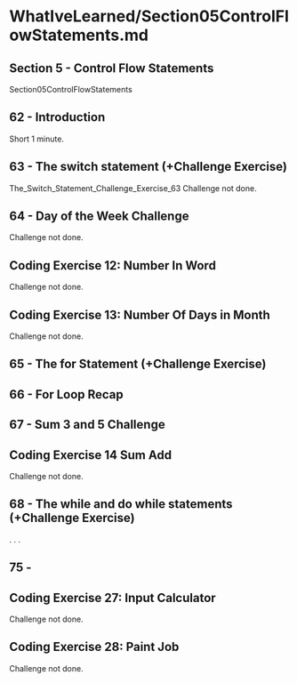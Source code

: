 # WhatIveLearned/Section05ControlFlowStatements.md

<!-- used this to populate the video titles https://docs.google.com/spreadsheets/d/1T5__se_ChZxoXZvkZaOl9QkjPdeYXxXMbDBR9tFP__k/edit#gid=656806513 -->

## Section 5 - Control Flow Statements
Section05ControlFlowStatements

## 62 - Introduction
Short 1 minute.

## 63 - The switch statement (+Challenge Exercise)
The_Switch_Statement_Challenge_Exercise_63
Challenge not done.

## 64 - Day of the Week Challenge
Challenge not done.

## Coding Exercise 12: Number In Word
Challenge not done.

## Coding Exercise 13: Number Of Days in Month
Challenge not done.

## 65 - The for Statement (+Challenge Exercise)

## 66 - For Loop Recap

## 67 - Sum 3 and 5 Challenge

## Coding Exercise 14 Sum Add
Challenge not done.

## 68 - The while and do while statements (+Challenge Exercise)

.
.
.

## 75 - 

## Coding Exercise 27: Input Calculator
Challenge not done.

## Coding Exercise 28: Paint Job
Challenge not done.
